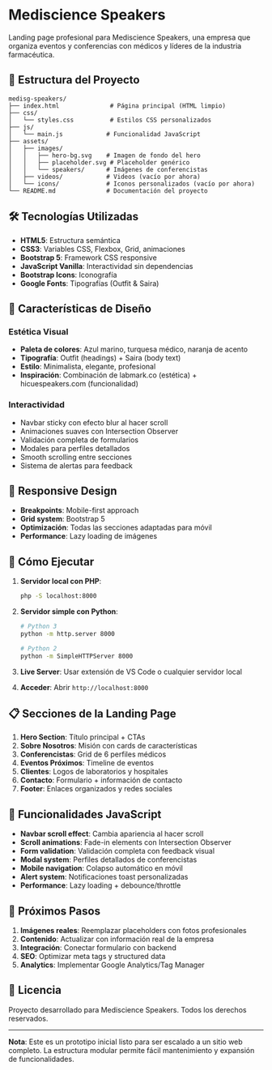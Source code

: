 # Mediscience Speakers

Landing page profesional para Mediscience Speakers, una empresa que organiza eventos y conferencias con médicos y líderes de la industria farmacéutica.

## 🚀 Estructura del Proyecto

```
medisg-speakers/
├── index.html              # Página principal (HTML limpio)
├── css/
│   └── styles.css          # Estilos CSS personalizados
├── js/
│   └── main.js            # Funcionalidad JavaScript
├── assets/
│   ├── images/
│   │   ├── hero-bg.svg    # Imagen de fondo del hero
│   │   ├── placeholder.svg # Placeholder genérico
│   │   └── speakers/      # Imágenes de conferencistas
│   ├── videos/            # Videos (vacío por ahora)
│   └── icons/             # Iconos personalizados (vacío por ahora)
└── README.md              # Documentación del proyecto
```

## 🛠️ Tecnologías Utilizadas

- **HTML5**: Estructura semántica
- **CSS3**: Variables CSS, Flexbox, Grid, animaciones
- **Bootstrap 5**: Framework CSS responsive
- **JavaScript Vanilla**: Interactividad sin dependencias
- **Bootstrap Icons**: Iconografía
- **Google Fonts**: Tipografías (Outfit & Saira)

## 🎨 Características de Diseño

### Estética Visual
- **Paleta de colores**: Azul marino, turquesa médico, naranja de acento
- **Tipografía**: Outfit (headings) + Saira (body text)
- **Estilo**: Minimalista, elegante, profesional
- **Inspiración**: Combinación de labmark.co (estética) + hicuespeakers.com (funcionalidad)

### Interactividad
- Navbar sticky con efecto blur al hacer scroll
- Animaciones suaves con Intersection Observer
- Validación completa de formularios
- Modales para perfiles detallados
- Smooth scrolling entre secciones
- Sistema de alertas para feedback

## 📱 Responsive Design

- **Breakpoints**: Mobile-first approach
- **Grid system**: Bootstrap 5
- **Optimización**: Todas las secciones adaptadas para móvil
- **Performance**: Lazy loading de imágenes

## 🚦 Cómo Ejecutar

1. **Servidor local con PHP**:
   ```bash
   php -S localhost:8000
   ```

2. **Servidor simple con Python**:
   ```bash
   # Python 3
   python -m http.server 8000
   
   # Python 2
   python -m SimpleHTTPServer 8000
   ```

3. **Live Server**: Usar extensión de VS Code o cualquier servidor local

4. **Acceder**: Abrir `http://localhost:8000`

## 📋 Secciones de la Landing Page

1. **Hero Section**: Título principal + CTAs
2. **Sobre Nosotros**: Misión con cards de características
3. **Conferencistas**: Grid de 6 perfiles médicos
4. **Eventos Próximos**: Timeline de eventos
5. **Clientes**: Logos de laboratorios y hospitales
6. **Contacto**: Formulario + información de contacto
7. **Footer**: Enlaces organizados y redes sociales

## 🔧 Funcionalidades JavaScript

- **Navbar scroll effect**: Cambia apariencia al hacer scroll
- **Scroll animations**: Fade-in elements con Intersection Observer
- **Form validation**: Validación completa con feedback visual
- **Modal system**: Perfiles detallados de conferencistas
- **Mobile navigation**: Colapso automático en móvil
- **Alert system**: Notificaciones toast personalizadas
- **Performance**: Lazy loading + debounce/throttle

## 🎯 Próximos Pasos

1. **Imágenes reales**: Reemplazar placeholders con fotos profesionales
2. **Contenido**: Actualizar con información real de la empresa
3. **Integración**: Conectar formulario con backend
4. **SEO**: Optimizar meta tags y structured data
5. **Analytics**: Implementar Google Analytics/Tag Manager

## 📄 Licencia

Proyecto desarrollado para Mediscience Speakers. Todos los derechos reservados.

---

**Nota**: Este es un prototipo inicial listo para ser escalado a un sitio web completo. La estructura modular permite fácil mantenimiento y expansión de funcionalidades.